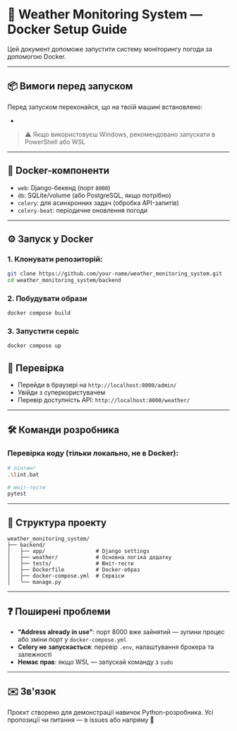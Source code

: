 # 🚀 Weather Monitoring System — Docker Setup Guide

Цей документ допоможе запустити систему моніторингу погоди за допомогою Docker.

---

## 📦 Вимоги перед запуском

Перед запуском переконайся, що на твоїй машині встановлено:

-

> ⚠️ Якщо використовуєш Windows, рекомендовано запускати в PowerShell або WSL

---

## 🧱 Docker-компоненти

- `web`: Django-бекенд (порт `8000`)
- `db`: SQLite/volume (або PostgreSQL, якщо потрібно)
- `celery`: для асинхронних задач (обробка API-запитів)
- `celery-beat`: періодичне оновлення погоди

---

## ⚙️ Запуск у Docker

### 1. Клонувати репозиторій:

```bash
git clone https://github.com/your-name/weather_monitoring_system.git
cd weather_monitoring_system/backend
```

### 2. Побудувати образи

```bash
docker compose build
```

### 3. Запустити сервіс

```bash
docker compose up
```

## 🧪 Перевірка

- Перейди в браузері на `http://localhost:8000/admin/`
- Увійди з суперкористувачем
- Перевір доступність API: `http://localhost:8000/weather/`

---

## 🛠 Команди розробника

### Перевірка коду (тільки локально, не в Docker):

```bash
# лінтинг
.\lint.bat

# юніт-тести
pytest
```

---

## 📁 Структура проекту

```
weather_monitoring_system/
├── backend/
│   ├── app/                # Django settings
│   ├── weather/            # Основна логіка додатку
│   ├── tests/              # Юніт-тести
│   ├── Dockerfile          # Docker-образ
│   ├── docker-compose.yml  # Сервіси
│   └── manage.py
```

---

## ❓ Поширені проблеми

- **"Address already in use"**: порт 8000 вже зайнятий — зупини процес або зміни порт у `docker-compose.yml`
- **Celery не запускається**: перевір `.env`, налаштування брокера та залежності
- **Немає прав**: якщо WSL — запускай команду з `sudo`

---

## ✉️ Зв'язок

Проєкт створено для демонстрації навичок Python-розробника. Усі пропозиції чи питання — в issues або напряму 🙂

